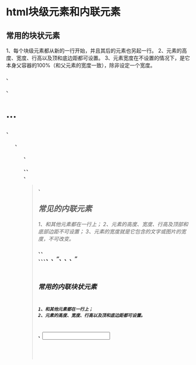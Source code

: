 # html块级元素和内联元素

## 常用的块状元素

1、每个块级元素都从新的一行开始，并且其后的元素也另起一行。
2、元素的高度、宽度、行高以及顶和底边距都可设置。
3、元素宽度在不设置的情况下，是它本身父容器的100%（和父元素的宽度一致），除非设定一个宽度。

<div>、<p>、<h1>...<h6>、<ol>、<ul>、<dl>、<table>、<address>、<blockquote> 、<form>

## 常见的内联元素

1、和其他元素都在一行上；
2、元素的高度、宽度、行高及顶部和底部边距不可设置；
3、元素的宽度就是它包含的文字或图片的宽度，不可改变。

<a>、<span>、<br>、<i>、<em>、<strong>、<label>、<q>、<var>、<cite>、<code>

## 常用的内联块状元素

1、和其他元素都在一行上；
2、元素的高度、宽度、行高以及顶和底边距都可设置。

<img>、<input>
